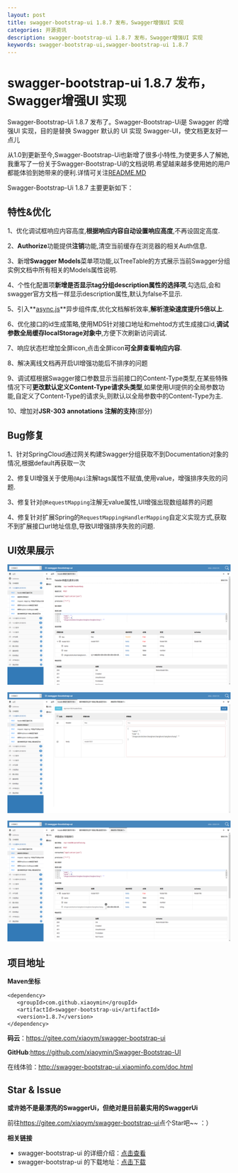 ```yaml
---
layout: post
title: swagger-bootstrap-ui 1.8.7 发布，Swagger增强UI 实现
categories: 开源资讯
description: swagger-bootstrap-ui 1.8.7 发布，Swagger增强UI 实现
keywords: swagger-bootstrap-ui,swagger-bootstrap-ui 1.8.7
---
```

# swagger-bootstrap-ui 1.8.7 发布，Swagger增强UI 实现

Swagger-Bootstrap-Ui 1.8.7 发布了。Swagger-Bootstrap-Ui是 Swagger 的增强UI 实现，目的是替换 Swagger 默认的 UI 实现 Swagger-UI，使文档更友好一点儿

从1.0到更新至今,Swagger-Bootstrap-Ui也新增了很多小特性,为使更多人了解她,我重写了一份关于Swagger-Bootstrap-Ui的文档说明.希望越来越多使用她的用户都能体验到她带来的便利.详情可关注[README.MD](https://gitee.com/xiaoym/swagger-bootstrap-ui/blob/master/README.md)

Swagger-Bootstrap-Ui 1.8.7 主要更新如下：

## 特性&优化

1、优化调试框响应内容高度,**根据响应内容自动设置响应高度**,不再设固定高度.

2、**Authorize**功能提供**注销**功能,清空当前缓存在浏览器的相关Auth信息.

3、新增**Swagger Models**菜单项功能,以TreeTable的方式展示当前Swagger分组实例文档中所有相关的Models属性说明.

4、个性化配置项**新增是否显示tag分组description属性的选择项**,勾选后,会和swagger官方文档一样显示description属性,默认为false不显示.

5、引入**[async.js](https://github.com/caolan/async)**异步组件库,优化文档解析效率,**解析渲染速度提升5倍以上**.

6、优化接口的id生成策略,使用MD5针对接口地址和mehtod方式生成接口id,**调试参数全局缓存localStorage对象中**,方便下次刷新访问调试.

7、响应状态栏增加全屏icon,点击全屏icon**可全屏查看响应内容**.

8、解决离线文档再开启UI增强功能后不排序的问题

9、调试框根据Swagger接口参数显示当前接口的Content-Type类型,在某些特殊情况下可**更改默认定义Content-Type请求头类型**,如果使用UI提供的全局参数功能,自定义了Content-Type的请求头,则默认以全局参数中的Content-Type为主.

10、增加对**JSR-303 annotations 注解的支持**(部分)

## Bug修复

1、针对SpringCloud通过网关构建Swagger分组获取不到Documentation对象的情况,根据default再获取一次

2、修复UI增强关于使用`@Api`注解tags属性不赋值,使用value，增强排序失败的问题.

3、修复针对`@RequestMapping`注解无value属性,UI增强出现数组越界的问题

4、修复针对扩展Spring的`RequestMappingHandlerMapping`自定义实现方式,获取不到扩展接口url地址信息,导致UI增强排序失败的问题.

## UI效果展示

![header-json.png](/images/blog/swagger-bootstrap-ui-1.8.6-issue/header-json.png)

![](/images/blog/swagger-bootstrap-ui-1.8.6-issue/debug-require.png)

![](/images/blog/swagger-bootstrap-ui-1.8.6-issue/more-params.png)

## 项目地址

**Maven坐标**

```
<dependency>
   <groupId>com.github.xiaoymin</groupId>
   <artifactId>swagger-bootstrap-ui</artifactId>
   <version>1.8.7</version>
</dependency>
```

**码云**：<https://gitee.com/xiaoym/swagger-bootstrap-ui>

**GitHub**:<https://github.com/xiaoymin/Swagger-Bootstrap-UI>

在线体验：<http://swagger-bootstrap-ui.xiaominfo.com/doc.html>

## Star & Issue

**或许她不是最漂亮的SwaggerUi，但绝对是目前最实用的SwaggerUi**

前往<https://gitee.com/xiaoym/swagger-bootstrap-ui>点个Star吧~~ ：）



**相关链接**

- swagger-bootstrap-ui 的详细介绍：[点击查看](https://www.oschina.net/p/swagger-bootstrap-ui)
- swagger-bootstrap-ui 的下载地址：[点击下载](https://git.oschina.net/xiaoym/swagger-bootstrap-ui/releases)